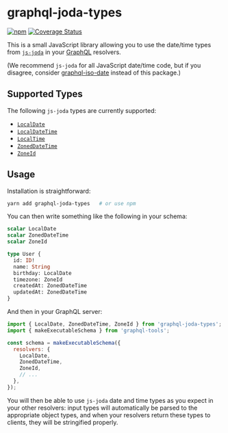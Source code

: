 # graphql-joda-types

[![npm](https://img.shields.io/npm/v/graphql-joda-types.svg)](https://www.npmjs.com/package/graphql-joda-types)
[![Coverage Status](https://coveralls.io/repos/github/meetup/graphql-joda-types/badge.svg?branch=master)](https://coveralls.io/github/meetup/graphql-joda-types?branch=master)

This is a small JavaScript library allowing you to use the date/time types from [`js-joda`][js-joda] in your [GraphQL][] resolvers.

(We recommend `js-joda` for all JavaScript date/time code, but if you disagree, consider [graphql-iso-date][] instead of this package.)

## Supported Types

The following `js-joda` types are currently supported:

- [`LocalDate`](https://js-joda.github.io/js-joda/esdoc/class/src/LocalDate.js~LocalDate.html)
- [`LocalDateTime`](https://js-joda.github.io/js-joda/esdoc/class/src/LocalDateTime.js~LocalDateTime.html)
- [`LocalTime`](https://js-joda.github.io/js-joda/esdoc/class/src/LocalTime.js~LocalTime.html)
- [`ZonedDateTime`](https://js-joda.github.io/js-joda/esdoc/class/src/ZonedDateTime.js~ZonedDateTime.html)
- [`ZoneId`](https://js-joda.github.io/js-joda/esdoc/class/src/ZoneId.js~ZoneId.html)

## Usage

Installation is straightforward:

```bash
yarn add graphql-joda-types   # or use npm
```

You can then write something like the following in your schema:

```graphql
scalar LocalDate
scalar ZonedDateTime
scalar ZoneId

type User {
  id: ID!
  name: String
  birthday: LocalDate
  timezone: ZoneId
  createdAt: ZonedDateTime
  updatedAt: ZonedDateTime
}
```

And then in your GraphQL server:

```js
import { LocalDate, ZonedDateTime, ZoneId } from 'graphql-joda-types';
import { makeExecutableSchema } from 'graphql-tools';

const schema = makeExecutableSchema({
  resolvers: {
    LocalDate,
    ZonedDateTime,
    ZoneId,
    // ...
  },
});
```

You will then be able to use `js-joda` date and time types as you expect in your other resolvers: input types will automatically be parsed to the appropriate object types, and when your resolvers return these types to clients, they will be stringified properly.

[js-joda]: https://github.com/js-joda/js-joda
[graphql]: https://graphql.org/
[graphql-iso-date]: https://www.npmjs.com/package/graphql-iso-date
